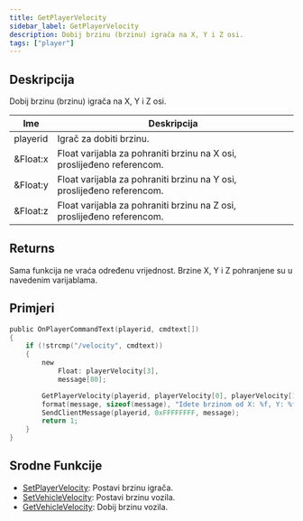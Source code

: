 ```yaml
---
title: GetPlayerVelocity
sidebar_label: GetPlayerVelocity
description: Dobij brzinu (brzinu) igrača na X, Y i Z osi.
tags: ["player"]
---
```


## Deskripcija

Dobij brzinu (brzinu) igrača na X, Y i Z osi.

| Ime      | Deskripcija                                                            |
| -------- | ---------------------------------------------------------------------- |
| playerid | Igrač za dobiti brzinu.                                                |
| &Float:x | Float varijabla za pohraniti brzinu na X osi, proslijeđeno referencom. |
| &Float:y | Float varijabla za pohraniti brzinu na Y osi, proslijeđeno referencom. |
| &Float:z | Float varijabla za pohraniti brzinu na Z osi, proslijeđeno referencom. |

## Returns

Sama funkcija ne vraća određenu vrijednost. Brzine X, Y i Z pohranjene su u navedenim varijablama.

## Primjeri

```c
public OnPlayerCommandText(playerid, cmdtext[])
{
    if (!strcmp("/velocity", cmdtext))
    {
        new
            Float: playerVelocity[3],
            message[80];

        GetPlayerVelocity(playerid, playerVelocity[0], playerVelocity[1], playerVelocity[2]);
        format(message, sizeof(message), "Idete brzinom od X: %f, Y: %f, Z: %f", playerVelocity[0], playerVelocity[1], playerVelocity[2]);
        SendClientMessage(playerid, 0xFFFFFFFF, message);
        return 1;
    }
}
```

## Srodne Funkcije

- [SetPlayerVelocity](SetPlayerVelocity): Postavi brzinu igrača.
- [SetVehicleVelocity](SetVehicleVelocity): Postavi brzinu vozila.
- [GetVehicleVelocity](GetVehicleVelocity): Dobij brzinu vozila.
